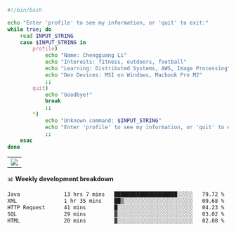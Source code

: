 ```bash
#!/bin/bash

echo "Enter 'profile' to see my information, or 'quit' to exit:"
while true; do
    read INPUT_STRING
    case $INPUT_STRING in
        profile)
            echo "Name: Chengguang Li"
            echo "Interests: fitness, outdoors, football"
            echo "Learning: Distributed Systems, AWS, Image Processing"
            echo "Dev Devices: MSI on Windows, Macbook Pro M2"
            ;;
        quit)
            echo "Goodbye!"
            break
            ;;
        *)
            echo "Unknown command: $INPUT_STRING"
            echo "Enter 'profile' to see my information, or 'quit' to exit:"
            ;;
    esac
done

```

<!--Contribution Graph-->
<table>
  <tr>
    <td>
      <picture>
        <source media="(prefers-color-scheme: light)" srcset="https://github-readme-activity-graph.vercel.app/graph?username=chengguang-li&theme=xcode&bg_color=FF000000&color=000000&hide_border=true" />
        <img src="https://github-readme-activity-graph.vercel.app/graph?username=chengguang-li&theme=xcode&bg_color=FF000000&hide_border=true" />
      </picture>
  </tr>
</table>

📊 **Weekly development breakdown**

<!--START_SECTION:waka-->

```txt
Java              13 hrs 7 mins   ████████████████████░░░░░   79.72 %
XML               1 hr 35 mins    ██▒░░░░░░░░░░░░░░░░░░░░░░   09.68 %
HTTP Request      41 mins         █░░░░░░░░░░░░░░░░░░░░░░░░   04.23 %
SQL               29 mins         ▓░░░░░░░░░░░░░░░░░░░░░░░░   03.02 %
HTML              20 mins         ▓░░░░░░░░░░░░░░░░░░░░░░░░   02.08 %
```

<!--END_SECTION:waka-->

